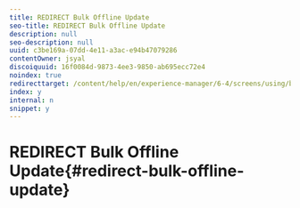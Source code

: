 ```yaml
---
title: REDIRECT Bulk Offline Update
seo-title: REDIRECT Bulk Offline Update
description: null
seo-description: null
uuid: c3be169a-07dd-4e11-a3ac-e94b47079286
contentOwner: jsyal
discoiquuid: 16f0084d-9873-4ee3-9850-ab695ecc72e4
noindex: true
redirecttarget: /content/help/en/experience-manager/6-4/screens/using/bulk-offline-update
index: y
internal: n
snippet: y
---
```


# REDIRECT Bulk Offline Update{#redirect-bulk-offline-update}


